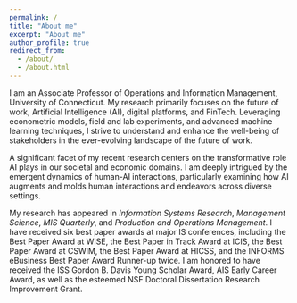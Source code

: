 ```yaml
---
permalink: /
title: "About me"
excerpt: "About me"
author_profile: true
redirect_from: 
  - /about/
  - /about.html
---
```


I am an Associate Professor of Operations and Information Management, University of Connecticut. My research primarily focuses on the future of work,  Artificial Intelligence (AI), digital platforms, and FinTech. Leveraging econometric models, field and lab experiments, and advanced machine learning techniques, I strive to understand and enhance the well-being of stakeholders in the ever-evolving landscape of the future of work. 

A significant facet of my recent research centers on the transformative role AI plays in our societal and economic domains. I am deeply intrigued by the emergent dynamics of human-AI interactions, particularly examining how AI augments and molds human interactions and endeavors across diverse settings.


My research has appeared in *Information Systems Research*, *Management Science*, *MIS Quarterly*, and *Production and Operations Management*. I have received six best paper awards at major IS conferences, including the Best Paper Award at WISE, the Best Paper in Track Award at ICIS, the Best Paper Award at CSWIM, the Best Paper Award at HICSS, and the INFORMS eBusiness Best Paper Award Runner-up twice. I am honored to have received the ISS Gordon B. Davis Young Scholar Award, AIS Early Career Award, as well as the esteemed NSF Doctoral Dissertation Research Improvement Grant.



